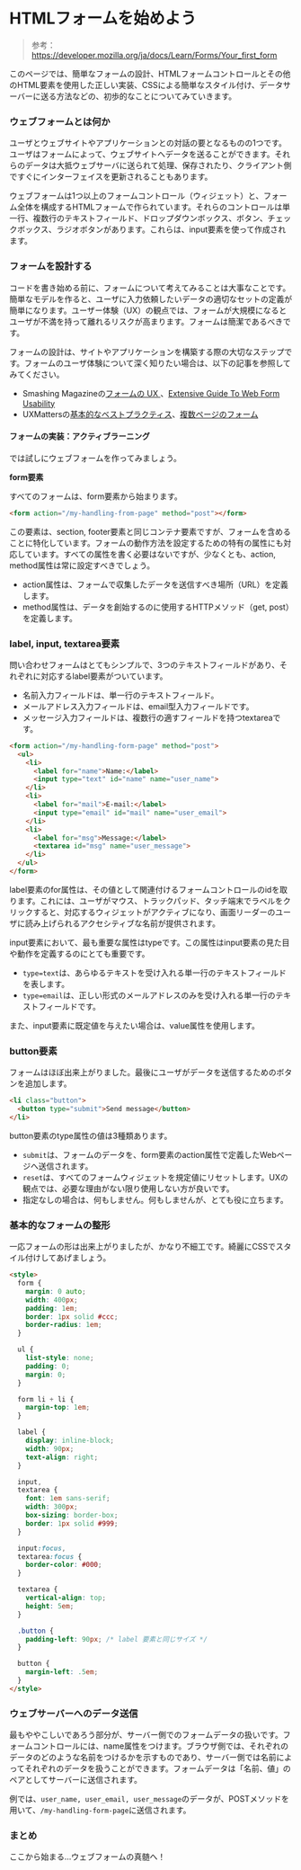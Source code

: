 # HTMLフォームを始めよう

> 参考：https://developer.mozilla.org/ja/docs/Learn/Forms/Your_first_form

このページでは、簡単なフォームの設計、HTMLフォームコントロールとその他のHTML要素を使用した正しい実装、CSSによる簡単なスタイル付け、データサーバーに送る方法などの、初歩的なことについてみていきます。

### ウェブフォームとは何か

ユーザとウェブサイトやアプリケーションとの対話の要となるものの1つです。ユーザはフォームによって、ウェブサイトへデータを送ることができます。それらのデータは大抵ウェブサーバに送られて処理、保存されたり、クライアント側ですぐにインターフェイスを更新されることもあります。

ウェブフォームは1つ以上のフォームコントロール（ウィジェット）と、フォーム全体を構成するHTMLフォームで作られています。それらのコントロールは単一行、複数行のテキストフィールド、ドロップダウンボックス、ボタン、チェックボックス、ラジオボタンがあります。これらは、input要素を使って作成されます。

### フォームを設計する

コードを書き始める前に、フォームについて考えてみることは大事なことです。簡単なモデルを作ると、ユーザに入力依頼したいデータの適切なセットの定義が簡単になります。ユーザー体験（UX）の観点では、フォームが大規模になるとユーザが不満を持って離れるリスクが高まります。フォームは簡潔であるべきです。

フォームの設計は、サイトやアプリケーションを構築する際の大切なステップです。フォームのユーザ体験について深く知りたい場合は、以下の記事を参照してみてください。

- Smashing Magazineの[フォームの UX ](https://www.smashingmagazine.com/2018/08/ux-html5-mobile-form-part-1/)、[Extensive Guide To Web Form Usability](https://www.smashingmagazine.com/2011/11/extensive-guide-web-form-usability/)
- UXMattersの[基本的なベストプラクティス](https://www.uxmatters.com/mt/archives/2012/05/7-basic-best-practices-for-buttons.php)、[複数ページのフォーム](https://www.uxmatters.com/mt/archives/2010/03/pagination-in-web-forms-evaluating-the-effectiveness-of-web-forms.php)

#### フォームの実装：アクティブラーニング

では試しにウェブフォームを作ってみましょう。

**form要素**

すべてのフォームは、form要素から始まります。

```html
<form action="/my-handling-from-page" method="post"></form>
```

この要素は、section, footer要素と同じコンテナ要素ですが、フォームを含めることに特化しています。フォームの動作方法を設定するための特有の属性にも対応しています。すべての属性を書く必要はないですが、少なくとも、action, method属性は常に設定すべきでしょう。

- action属性は、フォームで収集したデータを送信すべき場所（URL）を定義します。
- method属性は、データを創始するのに使用するHTTPメソッド（get, post）を定義します。

### label, input, textarea要素

問い合わせフォームはとてもシンプルで、3つのテキストフィールドがあり、それぞれに対応するlabel要素がついています。

- 名前入力フィールドは、単一行のテキストフィールド。
- メールアドレス入力フィールドは、email型入力フィールドです。
- メッセージ入力フィールドは、複数行の適すフィールドを持つtextareaです。

```html
<form action="/my-handling-form-page" method="post">
  <ul>
    <li>
      <label for="name">Name:</label>
      <input type="text" id="name" name="user_name">
    </li>
    <li>
      <label for="mail">E-mail:</label>
      <input type="email" id="mail" name="user_email">
    </li>
    <li>
      <label for="msg">Message:</label>
      <textarea id="msg" name="user_message">
    </li>
  </ul>
</form>
```

label要素のfor属性は、その値として関連付けるフォームコントロールのidを取ります。これには、ユーザがマウス、トラックパッド、タッチ端末でラベルをクリックすると、対応するウィジェットがアクティブになり、画面リーダーのユーザに読み上げられるアクセシティブな名前が提供されます。

input要素において、最も重要な属性はtypeです。この属性はinput要素の見た目や動作を定義するのにとても重要です。

- `type=text`は、あらゆるテキストを受け入れる単一行のテキストフィールドを表します。
- `type=email`は、正しい形式のメールアドレスのみを受け入れる単一行のテキストフィールドです。

また、input要素に既定値を与えたい場合は、value属性を使用します。

### button要素

フォームはほぼ出来上がりました。最後にユーザがデータを送信するためのボタンを追加します。

```html
<li class="button">
  <button type="submit">Send message</button>
</li>
```

button要素のtype属性の値は3種類あります。

- `submit`は、フォームのデータを、form要素のaction属性で定義したWebページへ送信されます。
- `reset`は、すべてのフォームウィジェットを規定値にリセットします。UXの観点では、必要な理由がない限り使用しない方が良いです。
- 指定なしの場合は、何もしません。何もしませんが、とても役に立ちます。

### 基本的なフォームの整形

一応フォームの形は出来上がりましたが、かなり不細工です。綺麗にCSSでスタイル付けしてあげましょう。

```html
<style>
  form {
    margin: 0 auto;
    width: 400px;
    padding: 1em;
    border: 1px solid #ccc;
    border-radius: 1em;
  }

  ul {
    list-style: none;
    padding: 0;
    margin: 0;
  }

  form li + li {
    margin-top: 1em;
  }

  label {
    display: inline-block;
    width: 90px;
    text-align: right;
  }

  input,
  textarea {
    font: 1em sans-serif;
    width: 300px;
    box-sizing: border-box;
    border: 1px solid #999;
  }

  input:focus,
  textarea:focus {
    border-color: #000;
  }

  textarea {
    vertical-align: top;
    height: 5em;
  }

  .button {
    padding-left: 90px; /* label 要素と同じサイズ */
  }

  button {
    margin-left: .5em;
  }
</style>
```

### ウェブサーバーへのデータ送信

最もややこしいであろう部分が、サーバー側でのフォームデータの扱いです。フォームコントロールには、name属性をつけます。ブラウザ側では、それぞれのデータのどのような名前をつけるかを示すものであり、サーバー側では名前によってそれぞれのデータを扱うことができます。フォームデータは「名前、値」のペアとしてサーバーに送信されます。

例では、`user_name, user_email, user_message`のデータが、POSTメソッドを用いて、`/my-handling-form-page`に送信されます。

### まとめ

ここから始まる…ウェブフォームの真髄へ！
